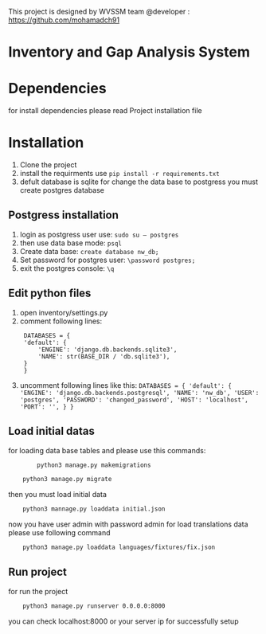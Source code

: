 

This project is designed by WVSSM team 
@developer : https://github.com/mohamadch91

# Inventory and Gap Analysis System
# Dependencies
for install dependencies please read Project installation file



# Installation
1. Clone the project
2. install the requirments use 
    `pip install -r requirements.txt`
3. defult database is sqlite
    for change the data base to postgress you must create postgres database
## Postgress installation

1. login as postgress user use: 
    `sudo su — postgres`
2. then use data base mode:
    `psql`
3. Create data base:
    `create database nw_db;`
4. Set password for postgres user:
    `\password postgres;`
5. exit the postgres console:
    `\q`
## Edit python files
1. open inventory/settings.py
2. comment following lines:
    ```
     DATABASES = {
     'default': {
         'ENGINE': 'django.db.backends.sqlite3',
         'NAME': str(BASE_DIR / 'db.sqlite3'),
     }
     } 
     ```
3. uncomment following lines like this:
       ```
        DATABASES = {
         'default': {
     'ENGINE': 'django.db.backends.postgresql',
        'NAME': 'nw_db',
        'USER': 'postgres',
        'PASSWORD': 'changed_password',
        'HOST': 'localhost',
        'PORT': '',
    }
       } 
        ```
##  Load initial datas
for loading data base tables and please use this commands:
```bash
        python3 manage.py makemigrations
```

```bash
    python3 manage.py migrate
```
then you must load initial data
```bash
    python3 mannage.py loaddata initial.json
```
now you have user admin with password admin
for load translations data please use following command
```bash
    python3 manage.py loaddata languages/fixtures/fix.json
```
    
## Run project
for run the project 
```bash
    python3 manage.py runserver 0.0.0.0:8000
```
you can check localhost:8000 or your server ip for successfully setup 
